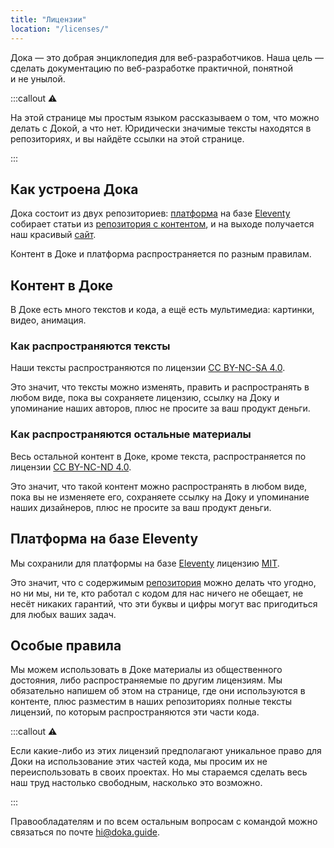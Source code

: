 ```yaml
---
title: "Лицензии"
location: "/licenses/"
---
```

Дока — это добрая энциклопедия для веб-разработчиков. Наша цель — сделать документацию по веб-разработке практичной, понятной и не унылой.

:::callout ⚠️

На этой странице мы простым языком рассказываем о том, что можно делать с Докой, а что нет. Юридически значимые тексты находятся в репозиториях, и вы найдёте ссылки на этой странице.

:::

## Как устроена Дока

Дока состоит из двух репозиториев: [платформа](https://github.com/doka-guide/platform) на базе [Eleventy](https://www.11ty.dev) собирает статьи из [репозитория с контентом](https://github.com/doka-guide/content), и на выходе получается наш красивый [сайт](https://doka.guide/).

Контент в Доке и платформа распространяется по разным правилам.

## Контент в Доке
В Доке есть много текстов и кода, а ещё есть мультимедиа: картинки, видео, анимация.

### Как распространяются тексты

Наши тексты распространяются по лицензии [CC BY-NC-SA 4.0](https://github.com/doka-guide/content/blob/main/LICENSE-SA.md).

Это значит, что тексты можно изменять, править и распространять в любом виде, пока вы сохраняете лицензию, ссылку на Доку и упоминание наших авторов, плюс не просите за ваш продукт деньги.

### Как распространяются остальные материалы

Весь остальной контент в Доке, кроме текста, распространяется по лицензии [CC BY-NC-ND 4.0](https://github.com/doka-guide/content/blob/main/LICENSE-ND.md).

Это значит, что такой контент можно распространять в любом виде, пока вы не изменяете его, сохраняете ссылку на Доку и упоминание наших дизайнеров, плюс не просите за ваш продукт деньги.

## Платформа на базе Eleventy

Мы сохранили для платформы на базе [Eleventy](https://www.11ty.dev) лицензию [MIT](https://github.com/doka-guide/platform/blob/main/LICENSE.md).

Это значит, что с содержимым [репозитория](https://github.com/doka-guide/platform) можно делать что угодно, но ни мы, ни те, кто работал с кодом для нас ничего не обещает, не несёт никаких гарантий, что эти буквы и цифры могут вас пригодиться для любых ваших задач.

## Особые правила

Мы можем использовать в Доке материалы из общественного достояния, либо распространяемые по другим лицензиям. Мы обязательно напишем об этом на странице, где они используются в контенте, плюс разместим в наших репозиториях полные тексты лицензий, по которым распространяются эти части кода.

:::callout ⚠️

Если какие-либо из этих лицензий предполагают уникальное право для Доки на использование этих частей кода, мы просим их не переиспользовать в своих проектах. Но мы стараемся сделать весь наш труд настолько свободным, насколько это возможно.

:::

Правообладателям и по всем остальным вопросам с командой можно связаться по почте [hi@doka.guide](mailto:hi@doka.guide).

